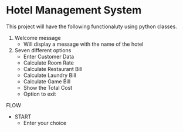# Hotel Management System
This project will have the following functionaluty using python 
classes.

1. Welcome message
    - Will display a message with the name of the hotel
2. Seven different options 
    - Enter Customer Data
    - Calculate Room Rate
    - Calculate Restaurant Bill
    - Calculate Laundry Bill
    - Calculate Game Bill 
    - Show the Total Cost
    - Option to exit

FLOW
* START
    - Enter your choice
